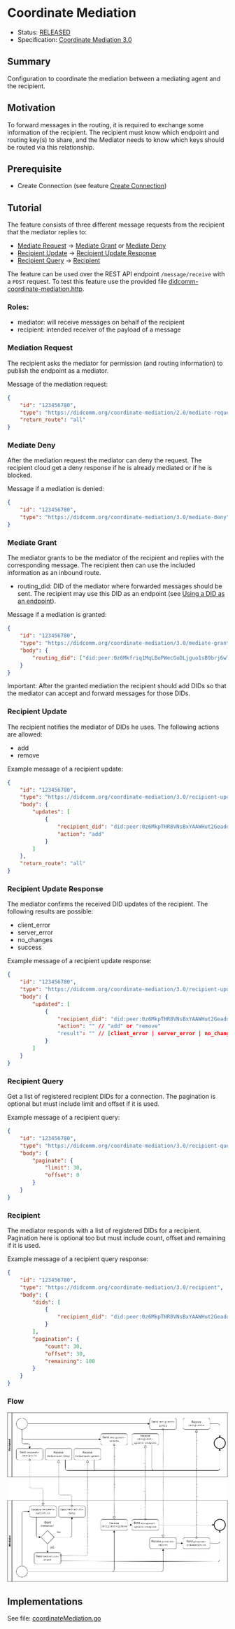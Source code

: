 # Coordinate Mediation
- Status: [RELEASED](/README.md#released)
- Specification: [Coordinate Mediation 3.0](https://didcomm.org/coordinate-mediation/3.0/)

## Summary

Configuration to coordinate the mediation between a mediating agent and the recipient.

## Motivation

To forward messages in the routing, it is required to exchange some information of the recipient. The recipient must know which endpoint and routing key(s) to share, and the Mediator needs to know which keys should be routed via this relationship.

## Prerequisite

- Create Connection (see feature [Create Connection](/docs/features/0010-create-connection.md))

## Tutorial

The feature consists of three different message requests from the recipient that the mediator replies to:

- [Mediate Request](#mediation-request) -> [Mediate Grant](#mediate-grant) or [Mediate Deny](#mediate-deny)
- [Recipient Update](#recipient-update) -> [Recipient Update Response](#recipient-update-response)
- [Recipient Query](#recipient-query) -> [Recipient](#recipient)

The feature can be used over the REST API endpoint `/message/receive` with a `POST` request.
To test this feature use the provided file [didcomm-coordinate-mediation.http](/tests/didcomm-coordinate-mediation.http).

### Roles:
- mediator: will receive messages on behalf of the recipient
- recipient: intended receiver of the payload of a message

### Mediation Request

The recipient asks the mediator for permission (and routing information) to publish the endpoint as a mediator.

Message of the mediation request:
``` json
{
    "id": "123456780",
    "type": "https://didcomm.org/coordinate-mediation/2.0/mediate-request",
    "return_route": "all"
}
```
### Mediate Deny

After the mediation request the mediator can deny the request. The recipient cloud get a deny response if he is already mediated or if he is blocked.

Message if a mediation is denied:
``` json
{
    "id": "123456780",
    "type": "https://didcomm.org/coordinate-mediation/3.0/mediate-deny",
}
```

### Mediate Grant

The mediator grants to be the mediator of the recipient and replies with the corresponding message. The recipient then can use the included information as an inbound route.

- routing_did: DID of the mediator where forwarded messages should be sent. The recipient may use this DID as an endpoint (see [Using a DID as an endpoint](https://identity.foundation/didcomm-messaging/spec/#using-a-did-as-an-endpoint)).

Message if a mediation is granted:
``` json
{
    "id": "123456780",
    "type": "https://didcomm.org/coordinate-mediation/3.0/mediate-grant",
    "body": {
        "routing_did": ["did:peer:0z6Mkfriq1MqLBoPWecGoDLjguo1sB9brj6wT3qZ5BxkKpuP6"]
    }
}
```

Important: After the granted mediation the recipient should add DIDs so that the mediator can accept and forward messages for those DIDs.

### Recipient Update

The recipient notifies the mediator of DIDs he uses. The following actions are allowed:

- add
- remove

Example message of a recipient update:
``` json
{
    "id": "123456780",
    "type": "https://didcomm.org/coordinate-mediation/3.0/recipient-update",
    "body": {
        "updates": [
            {
                "recipient_did": "did:peer:0z6MkpTHR8VNsBxYAAWHut2Geadd9jSwuBV8xRoAnwWsdvktH",
                "action": "add"
            }
        ]
    },
    "return_route": "all"
}
```

### Recipient Update Response

The mediator confirms the received DID updates of the recipient. The following results are possible:

- client_error
- server_error
- no_changes
- success

Example message of a recipient update response:
``` json
{
    "id": "123456780",
    "type": "https://didcomm.org/coordinate-mediation/3.0/recipient-update-response",
    "body": {
        "updated": [
            {
                "recipient_did": "did:peer:0z6MkpTHR8VNsBxYAAWHut2Geadd9jSwuBV8xRoAnwWsdvktH",
                "action": "" // "add" or "remove"
                "result": "" // [client_error | server_error | no_change | success]
            }
        ]
    }
}
```

### Recipient Query

Get a list of registered recipient DIDs for a connection. The pagination is optional but must include limit and offset if it is used.

Example message of a recipient query:
``` json
{
    "id": "123456780",
    "type": "https://didcomm.org/coordinate-mediation/3.0/recipient-query",
    "body": {
        "paginate": {
            "limit": 30,
            "offset": 0
        }
    }
}
```

### Recipient

The mediator responds with a list of registered DIDs for a recipient. Pagination here is optional too but must include count, offset and remaining if it is used.

Example message of a recipient query response:
``` json
{
    "id": "123456780",
    "type": "https://didcomm.org/coordinate-mediation/3.0/recipient",
    "body": {
        "dids": [
            {
                "recipient_did": "did:peer:0z6MkpTHR8VNsBxYAAWHut2Geadd9jSwuBV8xRoAnwWsdvktH"
            }
        ],
        "pagination": {
            "count": 30,
            "offset": 30,
            "remaining": 100
        }
    }
}
```

### Flow

![image](/docs/features/images/didcomm-coordinate-mediation.drawio.png)

   
## Implementations

See file: [coordinateMediation.go](/protocol/coordinateMediation.go)
